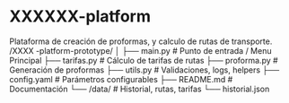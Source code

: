 # XXXXXX-platform
Plataforma de creación de proformas, y calculo de rutas de transporte.
/XXXX
-platform-prototype/
│
├── main.py                  # Punto de entrada / Menu Principal
├── tarifas.py               # Cálculo de tarifas de rutas
├── proforma.py              # Generación de proformas
├── utils.py                 # Validaciones, logs, helpers
├── config.yaml              # Parámetros configurables
├── README.md                # Documentación
└── /data/                   # Historial, rutas, tarifas
    └── historial.json
